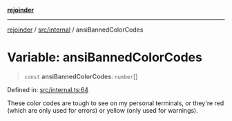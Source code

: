 [**rejoinder**](../../../README.md)

***

[rejoinder](../../../README.md) / [src/internal](../README.md) / ansiBannedColorCodes

# Variable: ansiBannedColorCodes

> `const` **ansiBannedColorCodes**: `number`[]

Defined in: [src/internal.ts:64](https://github.com/Xunnamius/rejoinder/blob/748babba233d71cd2034695ee391d03a3782c67b/src/internal.ts#L64)

These color codes are tough to see on my personal terminals, or they're red (which are only used for errors) or yellow (only used for warnings).
